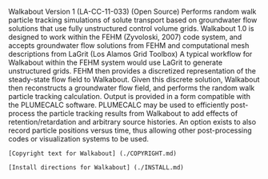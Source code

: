 Walkabout Version 1 (LA-CC-11-033) (Open Source)
    Performs random walk particle tracking simulations of solute transport based on groundwater flow solutions that use fully unstructured control volume grids. Walkabout 1.0 is designed to work within the FEHM (Zyvoloski, 2007) code system, and accepts groundwater flow solutions from FEHM and computational mesh descriptions from LaGrit (Los Alamos Grid Toolbox) 
    A typical workflow for Walkabout within the FEHM system would use LaGrit to generate unstructured grids. FEHM then provides a discretized representation of the steady-state flow field to Walkabout. Given this discrete solution, Walkabout then reconstructs a groundwater flow field, and performs the random walk particle tracking calculation. Output is provided in a form compatible with the PLUMECALC software. PLUMECALC may be used to efficiently post-process the particle tracking results from Walkabout to add effects of retention/retardation and arbitrary source histories. An option exists to also record particle positions versus time, thus allowing other post-processing codes or visualization systems to be used. 
   
    [Copyright text for Walkabout] (./COPYRIGHT.md)
    
    [Install directions for Walkabout] (./INSTALL.md)
